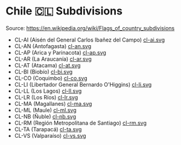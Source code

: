 # Chile 🇨🇱 Subdivisions

Source: https://en.wikipedia.org/wiki/Flags_of_country_subdivisions

* CL-AI (Aisén del General Carlos Ibañez del Campo) [cl-ai.svg](https://github.com/amckenna41/iso3166-flag-icons/blob/main/iso3166-2-icons/CL/cl-ai.svg)
* CL-AN (Antofagasta) [cl-an.svg](https://github.com/amckenna41/iso3166-flag-icons/blob/main/iso3166-2-icons/CL/cl-an.svg)
* CL-AP (Arica y Parinacota) [cl-ap.svg](https://github.com/amckenna41/iso3166-flag-icons/blob/main/iso3166-2-icons/CL/cl-ap.svg)
* CL-AR (La Araucanía) [cl-ar.svg](https://github.com/amckenna41/iso3166-flag-icons/blob/main/iso3166-2-icons/CL/cl-ar.svg)
* CL-AT (Atacama) [cl-at.svg](https://github.com/amckenna41/iso3166-flag-icons/blob/main/iso3166-2-icons/CL/cl-at.svg)
* CL-BI (Biobío) [cl-bi.svg](https://github.com/amckenna41/iso3166-flag-icons/blob/main/iso3166-2-icons/CL/cl-bi.svg)
* CL-CO (Coquimbo) [cl-co.svg](https://github.com/amckenna41/iso3166-flag-icons/blob/main/iso3166-2-icons/CL/cl-co.svg)
* CL-LI (Libertador General Bernardo O'Higgins) [cl-li.svg](https://github.com/amckenna41/iso3166-flag-icons/blob/main/iso3166-2-icons/CL/cl-li.svg)
* CL-LL (Los Lagos) [cl-ll.svg](https://github.com/amckenna41/iso3166-flag-icons/blob/main/iso3166-2-icons/CL/cl-ll.svg)
* CL-LR (Los Ríos) [cl-lr.svg](https://github.com/amckenna41/iso3166-flag-icons/blob/main/iso3166-2-icons/CL/cl-lr.svg)
* CL-MA (Magallanes) [cl-ma.svg](https://github.com/amckenna41/iso3166-flag-icons/blob/main/iso3166-2-icons/CL/cl-ma.svg)
* CL-ML (Maule) [cl-ml.svg](https://github.com/amckenna41/iso3166-flag-icons/blob/main/iso3166-2-icons/CL/cl-ml.svg)
* CL-NB (Ñuble) [cl-nb.svg](https://github.com/amckenna41/iso3166-flag-icons/blob/main/iso3166-2-icons/CL/cl-nb.svg)
* CL-RM (Región Metropolitana de Santiago) [cl-rm.svg](https://github.com/amckenna41/iso3166-flag-icons/blob/main/iso3166-2-icons/CL/cl-rm.svg)
* CL-TA (Tarapacá) [cl-ta.svg](https://github.com/amckenna41/iso3166-flag-icons/blob/main/iso3166-2-icons/CL/cl-ta.svg)
* CL-VS (Valparaíso) [cl-vs.svg](https://github.com/amckenna41/iso3166-flag-icons/blob/main/iso3166-2-icons/CL/cl-vs.svg)
